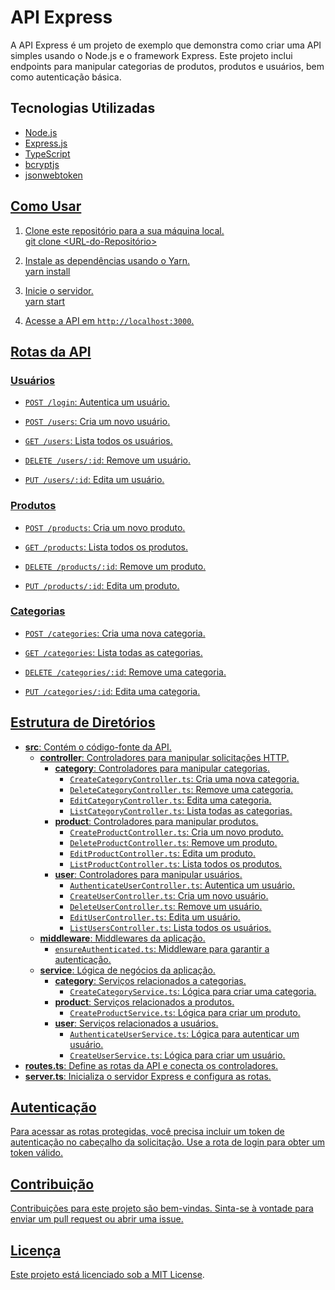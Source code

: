 # API Express

A API Express é um projeto de exemplo que demonstra como criar uma API simples usando o Node.js e o framework Express. Este projeto inclui endpoints para manipular categorias de produtos, produtos e usuários, bem como autenticação básica.

## Tecnologias Utilizadas

- <a href="https://nodejs.org/pt-br/docs">Node.js
- <a href="https://expressjs.com/pt-br/">Express.js
- <a href="https://www.typescriptlang.org"/>TypeScript
- <a href="https://www.npmjs.com/package/bcryptjs">bcryptjs
- <a href="https://www.npmjs.com/package/jsonwebtoken">jsonwebtoken



## Como Usar

1. Clone este repositório para a sua máquina local.<br>
git clone <URL-do-Repositório><br>

2. Instale as dependências usando o Yarn.<br>
   yarn install<br>
3. Inicie o servidor.<br>
   yarn start<br>
4. Acesse a API em `http://localhost:3000`.

## Rotas da API

### Usuários

- `POST /login`: Autentica um usuário.

- `POST /users`: Cria um novo usuário.

- `GET /users`: Lista todos os usuários.

- `DELETE /users/:id`: Remove um usuário.

- `PUT /users/:id`: Edita um usuário.

### Produtos

- `POST /products`: Cria um novo produto.

- `GET /products`: Lista todos os produtos.

- `DELETE /products/:id`: Remove um produto.

- `PUT /products/:id`: Edita um produto.

### Categorias

- `POST /categories`: Cria uma nova categoria.

- `GET /categories`: Lista todas as categorias.

- `DELETE /categories/:id`: Remove uma categoria.

- `PUT /categories/:id`: Edita uma categoria.

## Estrutura de Diretórios

- **src**: Contém o código-fonte da API.
  - **controller**: Controladores para manipular solicitações HTTP.
    - **category**: Controladores para manipular categorias.
      - `CreateCategoryController.ts`: Cria uma nova categoria.
      - `DeleteCategoryController.ts`: Remove uma categoria.
      - `EditCategoryController.ts`: Edita uma categoria.
      - `ListCategoryController.ts`: Lista todas as categorias.
    - **product**: Controladores para manipular produtos.
      - `CreateProductController.ts`: Cria um novo produto.
      - `DeleteProductController.ts`: Remove um produto.
      - `EditProductController.ts`: Edita um produto.
      - `ListProductController.ts`: Lista todos os produtos.
    - **user**: Controladores para manipular usuários.
      - `AuthenticateUserController.ts`: Autentica um usuário.
      - `CreateUserController.ts`: Cria um novo usuário.
      - `DeleteUserController.ts`: Remove um usuário.
      - `EditUserController.ts`: Edita um usuário.
      - `ListUsersController.ts`: Lista todos os usuários.
  - **middleware**: Middlewares da aplicação.
    - `ensureAuthenticated.ts`: Middleware para garantir a autenticação.
  - **service**: Lógica de negócios da aplicação.
    - **category**: Serviços relacionados a categorias.
      - `CreateCategoryService.ts`: Lógica para criar uma categoria.
    - **product**: Serviços relacionados a produtos.
      - `CreateProductService.ts`: Lógica para criar um produto.
    - **user**: Serviços relacionados a usuários.
      - `AuthenticateUserService.ts`: Lógica para autenticar um usuário.
      - `CreateUserService.ts`: Lógica para criar um usuário.
- **routes.ts**: Define as rotas da API e conecta os controladores.
- **server.ts**: Inicializa o servidor Express e configura as rotas.

## Autenticação

Para acessar as rotas protegidas, você precisa incluir um token de autenticação no cabeçalho da solicitação. Use a rota de login para obter um token válido.

## Contribuição

Contribuições para este projeto são bem-vindas. Sinta-se à vontade para enviar um pull request ou abrir uma issue.

## Licença

Este projeto está licenciado sob a [MIT License](LICENSE).







